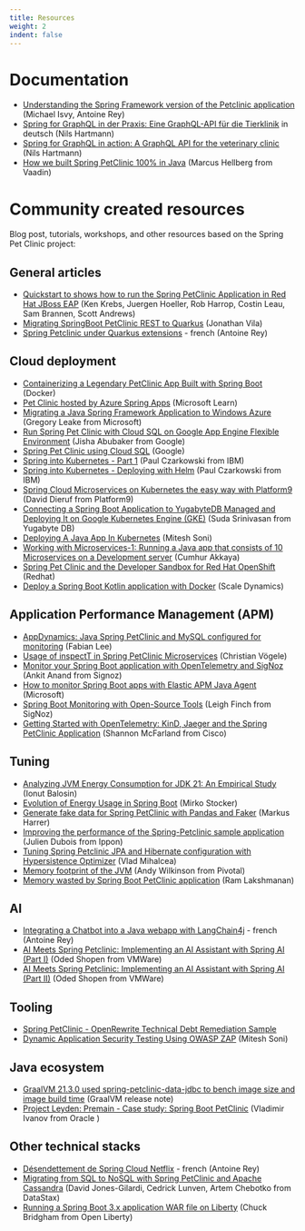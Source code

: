 ```yaml
---
title: Resources
weight: 2
indent: false
---
```


# Documentation

* [Understanding the Spring Framework version of the Petclinic application](https://fr.slideshare.net/AntoineRey/spring-framework-petclinic-sample-application) (Michael Isvy, Antoine Rey)  
* [Spring for GraphQL in der Praxis: Eine GraphQL-API für die Tierklinik](https://www.heise.de/hintergrund/Spring-for-GraphQL-in-der-Praxis-Eine-GraphQL-API-fuer-die-Tierklinik-7061176.html) in deutsch (Nils Hartmann)
* [Spring for GraphQL in action: A GraphQL API for the veterinary clinic](https://california18.com/spring-for-graphql-in-action-a-graphql-api-for-the-veterinary-clinic/4304902022/) (Nils Hartmann)
* [How we built Spring PetClinic 100% in Java](https://dev.to/marcushellberg/how-we-built-spring-petclinic-100-in-java-56gj) (Marcus Hellberg from Vaadin)

# Community created resources

Blog post, tutorials, workshops, and other resources based on the Spring Pet Clinic project:

## General articles 

* [Quickstart to shows how to run the Spring PetClinic Application in Red Hat JBoss EAP](https://developers.redhat.com/quickstarts/eap/spring-petclinic/) (Ken Krebs, Juergen Hoeller, Rob Harrop, Costin Leau, Sam Brannen, Scott Andrews)
* [Migrating SpringBoot PetClinic REST to Quarkus](https://aytartana.wordpress.com/2020/08/26/migrating-springboot-petclinic-rest-to-quarkus/) (Jonathan Vila)
* [Spring Petclinic under Quarkus extensions](https://javaetmoi.com/2025/04/spring-petclinic-sous-extensions-quarkus/) - french (Antoine Rey)

## Cloud deployment

* [Containerizing a Legendary PetClinic App Built with Spring Boot](https://www.docker.com/blog/containerizing-a-legendary-petclinic-app-built-with-spring-boot/) (Docker)
* [Pet Clinic hosted by Azure Spring Apps](https://learn.microsoft.com/en-us/azure/spring-apps/quickstart-sample-app-introduction?tabs=basic-standard-tier&pivots=programming-language-java) (Microsoft Learn)
* [Migrating a Java Spring Framework Application to Windows Azure](https://azure.microsoft.com/fr-fr/blog/migrating-a-java-spring-framework-application-to-windows-azure/) (Gregory Leake from Microsoft)
* [Run Spring Pet Clinic with Cloud SQL on Google App Engine Flexible Environment](https://cloud.google.com/community/tutorials/run-spring-petclinic-on-app-engine-cloudsql) (Jisha Abubaker from Google)
* [Spring Pet Clinic using Cloud SQL](https://codelabs.developers.google.com/codelabs/cloud-spring-petclinic-cloudsql/index.html) (Google)
* [Spring into Kubernetes - Part 1](https://tech.paulcz.net/blog/spring-into-kubernetes-part-1/) (Paul Czarkowski from IBM)
* [Spring into Kubernetes - Deploying with Helm](https://tech.paulcz.net/blog/spring-into-kubernetes-part-2/) (Paul Czarkowski from IBM)
* [Spring Cloud Microservices on Kubernetes the easy way with Platform9](https://platform9.com/blog/spring-cloud-microservices-on-kubernetes-the-easy-way-with-platform9/) (David Dieruf from Platform9)
* [Connecting a Spring Boot Application to YugabyteDB Managed and Deploying It on Google Kubernetes Engine (GKE)](https://www.yugabyte.com/blog/connecting-a-spring-boot-application-to-yugabyte-cloud-and-deploying-it-on-google-kubernetes-engine-gke/) (Suda Srinivasan from Yugabyte DB)
* [Deploying A Java App In Kubernetes](https://www.opensourceforu.com/2023/02/deploying-a-java-app-in-kubernetes/) (Mitesh Soni)
* [Working with Microservices-1: Running a Java app that consists of 10 Microservices on a Development server](https://cmakkaya.medium.com/working-with-microservices-1-running-a-java-app-that-consists-of-10-microservice-on-a-development-5de2f2b3c758) (Cumhur Akkaya)
* [Spring Pet Clinic and the Developer Sandbox for Red Hat OpenShift](https://redhat-developer-demos.github.io/spring-petclinic/) (Redhat)
* [Deploy a Spring Boot Kotlin application with Docker](https://docs.scaledynamics.com/blog/spring-kotlin-petclinic/) (Scale Dynamics)

## Application Performance Management (APM)

* [AppDynamics: Java Spring PetClinic and MySQL configured for monitoring](https://fabianlee.org/2017/01/15/appdynamics-java-spring-petclinic-and-mysql-configured-for-monitoring/) (Fabian Lee)
* [Usage of inspectT in Spring PetClinic Microservices](https://inspectit-performance.atlassian.net/wiki/spaces/DOC18/pages/93008976/Spring+PetClinic+Microservices) (Christian Vögele)
* [Monitor your Spring Boot application with OpenTelemetry and SigNoz](https://signoz.io/blog/opentelemetry-spring-boot/) (Ankit Anand from Signoz)
* [How to monitor Spring Boot apps with Elastic APM Java Agent](https://learn.microsoft.com/en-us/azure/spring-apps/how-to-elastic-apm-java-agent-monitor) (Microsoft)
* [Spring Boot Monitoring with Open-Source Tools](https://signoz.io/blog/spring-boot-monitoring/) (Leigh Finch from SigNoz)
* [Getting Started with OpenTelemetry: KinD, Jaeger and the Spring PetClinic Application](https://techblog.cisco.com/blog/getting-started-with-opentelemetry) (Shannon McFarland from Cisco)

## Tuning

* [Analyzing JVM Energy Consumption for JDK 21: An Empirical Study](https://medium.com/growing-green-software/evolution-of-energy-usage-in-spring-boot-69c7c372dba3) (Ionut Balosin)
* [Evolution of Energy Usage in Spring Boot](https://medium.com/growing-green-software/evolution-of-energy-usage-in-spring-boot-69c7c372dba3) (Mirko Stocker)
* [Generate fake data for Spring PetClinic with Pandas and Faker](https://www.feststelltaste.de/generate-fake-data-for-spring-petclinic-with-pandas-and-faker/) (Markus Harrer)
* [Improving the performance of the Spring-Petclinic sample application](http://blog.ippon.fr/2013/03/11/improving-the-performance-of-the-spring-petclinic-sample-application-part-1-of-5/) (Julien Dubois from Ippon)
* [Tuning Spring Petclinic JPA and Hibernate configuration with Hypersistence Optimizer](https://vladmihalcea.com/spring-petclinic-hypersistence-optimizer/) (Vlad Mihalcea)
* [Memory footprint of the JVM](https://spring.io/blog/2019/03/11/memory-footprint-of-the-jvm) (Andy Wilkinson from Pivotal)
* [Memory wasted by Spring Boot PetClinic application](https://jaxenter.com/memory-spring-boot-164620.html) (Ram Lakshmanan)

## AI

* [Integrating a Chatbot into a Java webapp with LangChain4j](https://javaetmoi.com/2024/11/integrer-un-chatbot-dans-une-webapp-java-avec-langchain4j/) - french (Antoine Rey)
* [AI Meets Spring Petclinic: Implementing an AI Assistant with Spring AI (Part I)](https://spring.io/blog/2024/09/26/ai-meets-spring-petclinic-implementing-an-ai-assistant-with-spring-ai-part-i) (Oded Shopen from VMWare)
* [AI Meets Spring Petclinic: Implementing an AI Assistant with Spring AI (Part II)](https://spring.io/blog/2024/09/27/ai-meets-spring-petclinic-implementing-an-ai-assistant-with-spring-ai-part) (Oded Shopen from VMWare)

## Tooling

* [Spring PetClinic - OpenRewrite Technical Debt Remediation Sample](https://github.com/openrewrite/spring-petclinic-migration)
* [Dynamic Application Security Testing Using OWASP ZAP](https://www.opensourceforu.com/2023/04/dynamic-application-security-testing-using-owasp-zap/) (Mitesh Soni)

## Java ecosystem

* [GraalVM 21.3.0 used spring-petclinic-data-jdbc to bench image size and image build time](https://www.graalvm.org/release-notes/21_3/) (GraalVM release note)
* [Project Leyden: Premain - Case study: Spring Boot PetClinic](https://openjdk.org/projects/leyden/slides/leyden-premain-petclinic-2023-09-12.pdf) (Vladimir Ivanov from Oracle )

## Other technical stacks

* [Désendettement de Spring Cloud Netflix](https://javaetmoi.com/2019/11/desendettement-de-spring-cloud-netflix/) - french (Antoine Rey)
* [Migrating from SQL to NoSQL with Spring PetClinic and Apache Cassandra](https://www.datastax.com/fr/blog/migrating-from-sql-to-nosql-with-spring-petclinic-and-apache-cassandra) (David Jones-Gilardi, Cedrick Lunven, Artem Chebotko from DataStax)
* [Running a Spring Boot 3.x application WAR file on Liberty](https://openliberty.io/blog/2023/06/15/running-spring-boot-3.html) (Chuck Bridgham from Open Liberty)
